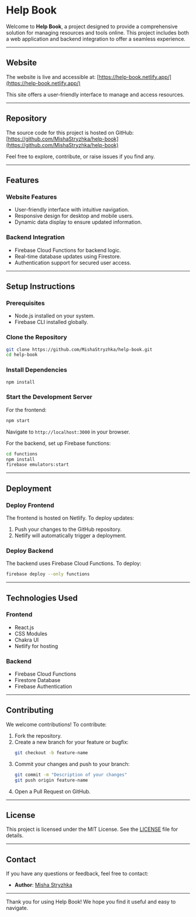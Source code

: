 
# Help Book

Welcome to **Help Book**, a project designed to provide a comprehensive solution for managing resources and tools online. This project includes both a web application and backend integration to offer a seamless experience.

---

## **Website**

The website is live and accessible at:
[https://help-book.netlify.app/](https://help-book.netlify.app/)

This site offers a user-friendly interface to manage and access resources.

---

## **Repository**

The source code for this project is hosted on GitHub:
[https://github.com/MishaStryzhka/help-book](https://github.com/MishaStryzhka/help-book)

Feel free to explore, contribute, or raise issues if you find any.

---

## **Features**

### Website Features

- User-friendly interface with intuitive navigation.
- Responsive design for desktop and mobile users.
- Dynamic data display to ensure updated information.

### Backend Integration

- Firebase Cloud Functions for backend logic.
- Real-time database updates using Firestore.
- Authentication support for secured user access.

---

## **Setup Instructions**

### Prerequisites

- Node.js installed on your system.
- Firebase CLI installed globally.

### Clone the Repository

```bash
git clone https://github.com/MishaStryzhka/help-book.git
cd help-book
```

### Install Dependencies

```bash
npm install
```

### Start the Development Server

For the frontend:

```bash
npm start
```

Navigate to `http://localhost:3000` in your browser.

For the backend, set up Firebase functions:

```bash
cd functions
npm install
firebase emulators:start
```

---

## **Deployment**

### Deploy Frontend

The frontend is hosted on Netlify. To deploy updates:

1. Push your changes to the GitHub repository.
2. Netlify will automatically trigger a deployment.

### Deploy Backend

The backend uses Firebase Cloud Functions. To deploy:

```bash
firebase deploy --only functions
```

---

## **Technologies Used**

### Frontend

- React.js
- CSS Modules
- Chakra UI
- Netlify for hosting

### Backend

- Firebase Cloud Functions
- Firestore Database
- Firebase Authentication

---

## **Contributing**

We welcome contributions! To contribute:

1. Fork the repository.
2. Create a new branch for your feature or bugfix:
   ```bash
   git checkout -b feature-name
   ```
3. Commit your changes and push to your branch:
   ```bash
   git commit -m "Description of your changes"
   git push origin feature-name
   ```
4. Open a Pull Request on GitHub.

---

## **License**

This project is licensed under the MIT License. See the [LICENSE](https://github.com/MishaStryzhka/help-book/blob/main/LICENSE) file for details.

---

## **Contact**

If you have any questions or feedback, feel free to contact:

- **Author**: [Misha Stryzhka](https://github.com/MishaStryzhka)

---

Thank you for using Help Book! We hope you find it useful and easy to navigate.
